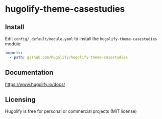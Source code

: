 # hugolify-theme-casestudies

## Install

Edit `config/_default/module.yaml` to install the `hugolify-theme-casestudies` module:

```yml
imports:
  - path: github.com/hugolify/hugolify-theme-casestudies
```

## Documentation

https://www.hugolify.io/docs/

## Licensing

Hugolify is free for personal or commercial projects (MIT license)
